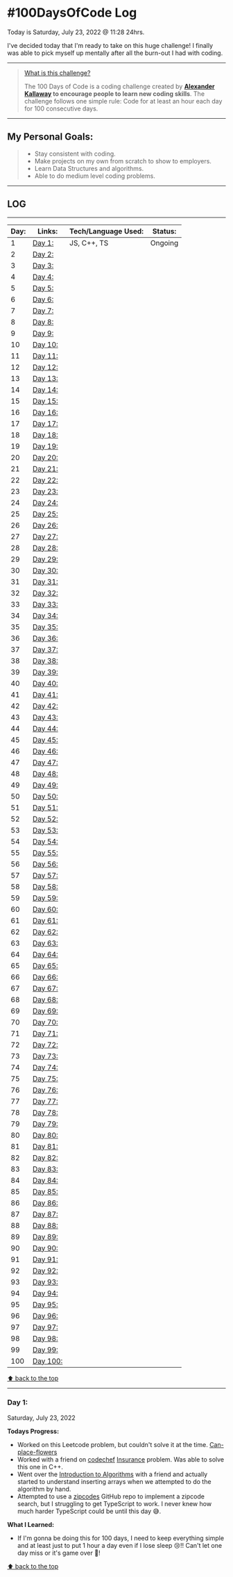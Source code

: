 # #100DaysOfCode Log

Today is Saturday, July 23, 2022 @ 11:28 24hrs.

I've decided today that I'm ready to take on this huge challenge! I finally was able to pick myself up mentally after all the burn-out I had with coding.


---

> [What is this challenge?](https://www.google.com/search?client=firefox-b-1-d&q=what+is+100daysofcode+challenge)
>
> The 100 Days of Code is a coding challenge created by **[Alexander Kallaway](https://github.com/Kallaway) to encourage people to learn new coding skills**. The challenge follows one simple rule: Code for at least an hour each day for 100 consecutive days.

---

## My Personal Goals:

> - Stay consistent with coding.
> - Make projects on my own from scratch to show to employers.
> - Learn Data Structures and algorithms.
> - Able to do medium level coding problems.

---

## LOG

---

| Day: | Links:               | Tech/Language Used:            | Status: |
| ---- | -------------------- | ------------------------------ | ------- |
| 1    | [Day 1:](#day-1)     | JS, C++, TS                    | Ongoing |
| 2    | [Day 2:](#day-2)     |                                |         |
| 3    | [Day 3:](#day-3)     |                                |         |
| 4    | [Day 4:](#day-4)     |                                |         |
| 5    | [Day 5:](#day-5)     |                                |         |
| 6    | [Day 6:](#day-6)     |                                |         |
| 7    | [Day 7:](#day-7)     |                                |         |
| 8    | [Day 8:](#day-8)     |                                |         |
| 9    | [Day 9:](#day-9)     |                                |         |
| 10   | [Day 10:](#day-10)   |                                |         |
| 11   | [Day 11:](#day-11)   |                                |         |
| 12   | [Day 12:](#day-12)   |                                |         |
| 13   | [Day 13:](#day-13)   |                                |         |
| 14   | [Day 14:](#day-14)   |                                |         |
| 15   | [Day 15:](#day-15)   |                                |         |
| 16   | [Day 16:](#day-16)   |                                |         |
| 17   | [Day 17:](#day-17)   |                                |         |
| 18   | [Day 18:](#day-18)   |                                |         |
| 19   | [Day 19:](#day-19)   |                                |         |
| 20   | [Day 20:](#day-20)   |                                |         |
| 21   | [Day 21:](#day-21)   |                                |         |
| 22   | [Day 22:](#day-22)   |                                |         |
| 23   | [Day 23:](#day-23)   |                                |         |
| 24   | [Day 24:](#day-24)   |                                |         |
| 25   | [Day 25:](#day-25)   |                                |         |
| 26   | [Day 26:](#day-26)   |                                |         |
| 27   | [Day 27:](#day-27)   |                                |         |
| 28   | [Day 28:](#day-28)   |                                |         |
| 29   | [Day 29:](#day-29)   |                                |         |
| 30   | [Day 30:](#day-30)   |                                |         |
| 31   | [Day 31:](#day-31)   |                                |         |
| 32   | [Day 32:](#day-32)   |                                |         |
| 33   | [Day 33:](#day-33)   |                                |         |
| 34   | [Day 34:](#day-34)   |                                |         |
| 35   | [Day 35:](#day-35)   |                                |         |
| 36   | [Day 36:](#day-36)   |                                |         |
| 37   | [Day 37:](#day-37)   |                                |         |
| 38   | [Day 38:](#day-38)   |                                |         |
| 39   | [Day 39:](#day-39)   |                                |         |
| 40   | [Day 40:](#day-40)   |                                |         |
| 41   | [Day 41:](#day-41)   |                                |         |
| 42   | [Day 42:](#day-42)   |                                |         |
| 43   | [Day 43:](#day-43)   |                                |         |
| 44   | [Day 44:](#day-44)   |                                |         |
| 45   | [Day 45:](#day-45)   |                                |         |
| 46   | [Day 46:](#day-46)   |                                |         |
| 47   | [Day 47:](#day-47)   |                                |         |
| 48   | [Day 48:](#day-48)   |                                |         |
| 49   | [Day 49:](#day-49)   |                                |         |
| 50   | [Day 50:](#day-50)   |                                |         |
| 51   | [Day 51:](#day-51)   |                                |         |
| 52   | [Day 52:](#day-52)   |                                |         |
| 53   | [Day 53:](#day-53)   |                                |         |
| 54   | [Day 54:](#day-54)   |                                |         |
| 55   | [Day 55:](#day-55)   |                                |         |
| 56   | [Day 56:](#day-56)   |                                |         |
| 57   | [Day 57:](#day-57)   |                                |         |
| 58   | [Day 58:](#day-58)   |                                |         |
| 59   | [Day 59:](#day-59)   |                                |         |
| 60   | [Day 60:](#day-60)   |                                |         |
| 61   | [Day 61:](#day-61)   |                                |         |
| 62   | [Day 62:](#day-62)   |                                |         |
| 63   | [Day 63:](#day-63)   |                                |         |
| 64   | [Day 64:](#day-64)   |                                |         |
| 65   | [Day 65:](#day-65)   |                                |         |
| 66   | [Day 66:](#day-66)   |                                |         |
| 67   | [Day 67:](#day-67)   |                                |         |
| 68   | [Day 68:](#day-68)   |                                |         |
| 69   | [Day 69:](#day-69)   |                                |         |
| 70   | [Day 70:](#day-70)   |                                |         |
| 71   | [Day 71:](#day-71)   |                                |         |
| 72   | [Day 72:](#day-72)   |                                |         |
| 73   | [Day 73:](#day-73)   |                                |         |
| 74   | [Day 74:](#day-74)   |                                |         |
| 75   | [Day 75:](#day-75)   |                                |         |
| 76   | [Day 76:](#day-76)   |                                |         |
| 77   | [Day 77:](#day-77)   |                                |         |
| 78   | [Day 78:](#day-78)   |                                |         |
| 79   | [Day 79:](#day-79)   |                                |         |
| 80   | [Day 80:](#day-80)   |                                |         |
| 81   | [Day 81:](#day-81)   |                                |         |
| 82   | [Day 82:](#day-82)   |                                |         |
| 83   | [Day 83:](#day-83)   |                                |         |
| 84   | [Day 84:](#day-84)   |                                |         |
| 85   | [Day 85:](#day-85)   |                                |         |
| 86   | [Day 86:](#day-86)   |                                |         |
| 87   | [Day 87:](#day-87)   |                                |         |
| 88   | [Day 88:](#day-88)   |                                |         |
| 89   | [Day 89:](#day-89)   |                                |         |
| 90   | [Day 90:](#day-90)   |                                |         |
| 91   | [Day 91:](#day-91)   |                                |         |
| 92   | [Day 92:](#day-92)   |                                |         |
| 93   | [Day 93:](#day-93)   |                                |         |
| 94   | [Day 94:](#day-94)   |                                |         |
| 95   | [Day 95:](#day-95)   |                                |         |
| 96   | [Day 96:](#day-96)   |                                |         |
| 97   | [Day 97:](#day-97)   |                                |         |
| 98   | [Day 98:](#day-98)   |                                |         |
| 99   | [Day 99:](#day-99)   |                                |         |
| 100  | [Day 100:](#day-100) |                                |         |


[⬆️ back to the top ](#log)

---

### Day 1:

Saturday, July 23, 2022

**Todays Progress:**
- Worked on this Leetcode problem, but couldn't solve it at the time. [Can-place-flowers](https://leetcode.com/problems/can-place-flowers/)
- Worked with a friend on [codechef](https://www.codechef.com/) [Insurance](https://www.codechef.com/JULY222D/problems/INSURANCE) problem. Was able to solve this one in C++.
- Went over the [Introduction to Algorithms](https://www.amazon.com/Introduction-Algorithms-3rd-MIT-Press/dp/0262033844) with a friend and actually started to understand inserting arrays when we attempted to do the algorithm by hand.
- Attempted to use a [zipcodes](https://github.com/davglass/zipcodes) GitHub repo to implement a zipcode search, but I struggling to get TypeScript to work. I never knew how much harder TypeScript could be until this day 😅.

**What I Learned:**
- If I'm gonna be doing this for 100 days, I need to keep everything simple and at least just to put 1 hour a day even if I lose sleep 😢!! Can't let one day miss or it's game over 👾!

[⬆️ back to the top ](#log)
